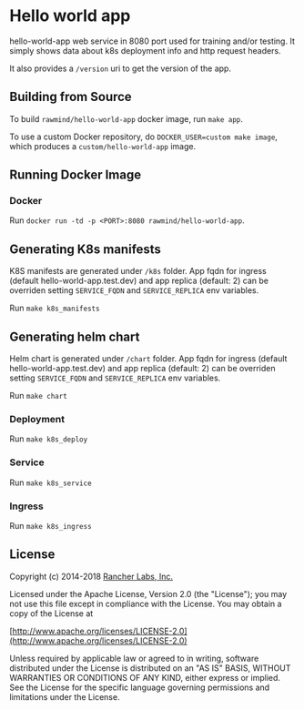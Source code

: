 # Hello world app

hello-world-app web service in 8080 port used for training and/or testing. It simply shows data about k8s deployment info and http request headers. 

It also provides a `/version` uri to get the version of the app.

## Building from Source

To build `rawmind/hello-world-app` docker image, run `make app`.  

To use a custom Docker repository, do `DOCKER_USER=custom make image`, which produces a `custom/hello-world-app` image.

## Running Docker Image

### Docker

Run `docker run -td -p <PORT>:8080 rawmind/hello-world-app`.

## Generating K8s manifests

K8S manifests are generated under `/k8s` folder. App fqdn for ingress (default hello-world-app.test.dev) and app replica (default: 2) can be overriden setting `SERVICE_FQDN` and `SERVICE_REPLICA` env variables.

Run `make k8s_manifests`

## Generating helm chart

Helm chart is generated under `/chart` folder. App fqdn for ingress (default hello-world-app.test.dev) and app replica (default: 2) can be overriden setting `SERVICE_FQDN` and `SERVICE_REPLICA` env variables.

Run `make chart`

### Deployment

Run `make k8s_deploy`

### Service

Run `make k8s_service`

### Ingress

Run `make k8s_ingress`

## License
Copyright (c) 2014-2018 [Rancher Labs, Inc.](http://rancher.com)

Licensed under the Apache License, Version 2.0 (the "License");
you may not use this file except in compliance with the License.
You may obtain a copy of the License at

[http://www.apache.org/licenses/LICENSE-2.0](http://www.apache.org/licenses/LICENSE-2.0)

Unless required by applicable law or agreed to in writing, software
distributed under the License is distributed on an "AS IS" BASIS,
WITHOUT WARRANTIES OR CONDITIONS OF ANY KIND, either express or implied.
See the License for the specific language governing permissions and
limitations under the License.
